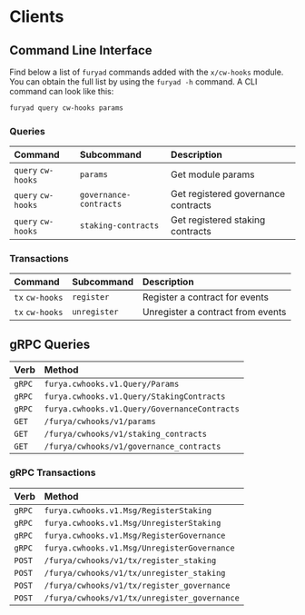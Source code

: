# Clients

## Command Line Interface

Find below a list of `furyad` commands added with the `x/cw-hooks` module. You can obtain the full list by using the `furyad -h` command. A CLI command can look like this:

```bash
furyad query cw-hooks params
```

### Queries

| Command            | Subcommand             | Description                              |
| :----------------- | :--------------------- | :--------------------------------------- |
| `query` `cw-hooks` | `params`               | Get module params                        |
| `query` `cw-hooks` | `governance-contracts` | Get registered governance contracts      |
| `query` `cw-hooks` | `staking-contracts`    | Get registered staking contracts         |

### Transactions

| Command         | Subcommand   | Description                           |
| :-------------- | :----------- | :------------------------------------ |
| `tx` `cw-hooks` | `register`   | Register a contract for events        |
| `tx` `cw-hooks` | `unregister` | Unregister a contract from events     |

## gRPC Queries

| Verb   | Method                                            |
| :----- | :------------------------------------------------ |
| `gRPC` | `furya.cwhooks.v1.Query/Params`                    |
| `gRPC` | `furya.cwhooks.v1.Query/StakingContracts`          |
| `gRPC` | `furya.cwhooks.v1.Query/GovernanceContracts`       |
| `GET`  | `/furya/cwhooks/v1/params`                         |
| `GET`  | `/furya/cwhooks/v1/staking_contracts`              |
| `GET`  | `/furya/cwhooks/v1/governance_contracts`           |

### gRPC Transactions

| Verb   | Method                                      |
| :----- | :------------------------------------------ |
| `gRPC` | `furya.cwhooks.v1.Msg/RegisterStaking`       |
| `gRPC` | `furya.cwhooks.v1.Msg/UnregisterStaking`     |
| `gRPC` | `furya.cwhooks.v1.Msg/RegisterGovernance`    |
| `gRPC` | `furya.cwhooks.v1.Msg/UnregisterGovernance`  |
| `POST` | `/furya/cwhooks/v1/tx/register_staking`      |
| `POST` | `/furya/cwhooks/v1/tx/unregister_staking`    |
| `POST` | `/furya/cwhooks/v1/tx/register_governance`   |
| `POST` | `/furya/cwhooks/v1/tx/unregister_governance` |
